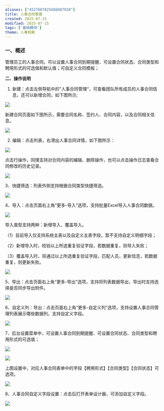 ```yaml
---
aliases: ["4527607825686087928"]
title: 人事合同管理
created: 2025-07-15
modified: 2025-07-15
tags: ['基础模块']
theme: 人事档案
---
```


### **一、概述**

管理员工的人事合同，可以设置人事合同到期提醒、可设置合同状态、合同类型和聘用形式的可选值和默认值；可自定义合同模板；

**二、操作说明**

1. 新建：点击左侧导航中的”人事合同管理“，可查看团队所有成员的人事合同信息，还可以新增合同，如下图所示;

![](https://myhelpdoc.oss-cn-heyuan.aliyuncs.com/mdimages/eea5968d2de1ac14be5fbdb8b176859a.jpg)

新建合同页面如下图所示，需要合同名称、签约人、合同内容，以及合同相关信息。

![](https://myhelpdoc.oss-cn-heyuan.aliyuncs.com/mdimages/f7ce77b37f8c0fa1a972b706d90ca375.jpg)

2. 编辑：点击列表，右滑出人事合同详情，如下图所示：

![](https://myhelpdoc.oss-cn-heyuan.aliyuncs.com/mdimages/e6c28300df769933043e8572a3e93e6b.jpg)

点击行操作，同理支持对合同内容的编辑、删除操作，也可以点击操作日志查看合同修改的历史记录。

![](https://myhelpdoc.oss-cn-heyuan.aliyuncs.com/mdimages/5b3299a57b1f0297a190eded7e67fc5c.jpg)

3、快捷筛选：列表外侧支持根据合同类型快捷筛选。

![](https://myhelpdoc.oss-cn-heyuan.aliyuncs.com/mdimages/135fe0f6fe48b127170fb99efc6094f7.jpg)

4、导入：点击页面右上角“更多-导入”选项，支持批量Excel导入人事合同数据。

![](https://myhelpdoc.oss-cn-heyuan.aliyuncs.com/mdimages/fde636f0561046c0719b56aac4c52d70.jpg)

导入类型支持两种：新增导入、覆盖导入。

（1）目前导入仅支持系统主表以及自定义主表字段，暂不支持自定义明细字段；

（2）新增导入时，校验以上所选重复验证字段，若数据重复，则导入失败；

（3）覆盖导入时，将通过以上所选重复验证字段，匹配人员，更新信息，若数据重复，则更新失败。

![](https://myhelpdoc.oss-cn-heyuan.aliyuncs.com/mdimages/7558ce4149f4ec11542890a37d68b2cc.jpg)

5、导出：点击页面右上角“更多-导出”选项，支持将列表数据导出，导出时支持选择是否同步导出附件。

![](https://myhelpdoc.oss-cn-heyuan.aliyuncs.com/mdimages/e40606156ca5e718d728b3723933f53f.jpg)

6、自定义列：导出：点击页面右上角“更多-自定义列”选项，支持设置人事合同管理列表展示哪些数据列，支持自定义字段。

![](https://myhelpdoc.oss-cn-heyuan.aliyuncs.com/mdimages/bcdf9e7f8a4f1244a1c130cfe44b9428.jpg)

7、后台设置菜单中，可设置人事合同到期提醒、可设置合同状态、合同类型和聘用形式的可选值；

![](https://myhelpdoc.oss-cn-heyuan.aliyuncs.com/mdimages/3501608195d28c37c76ffae9ed27611e.jpg)

![](https://myhelpdoc.oss-cn-heyuan.aliyuncs.com/mdimages/e4441334300ecf0ceb49c10255bd0c65.jpg)

上图设置中，对应人事合同表单中的字段【聘用形式】【合同类型】【合同状态】可选项。

![](https://myhelpdoc.oss-cn-heyuan.aliyuncs.com/mdimages/3e8e12437d3ed98462c618adc4b8d1fb.jpg)

8、人事合同自定义字段设置：点击后打开表单设计器，可添加自定义字段。

![](https://myhelpdoc.oss-cn-heyuan.aliyuncs.com/mdimages/2ab02b9dae4ca321223a7256f16ad77f.jpg)


